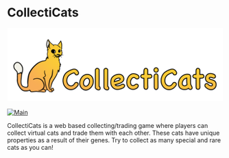 # CollectiCats

![CollectiCats logo](./src/assets/CollectiCats_logo_trans.png)

[![Main](https://github.com/jeffrey-fontys/collecticats-front/actions/workflows/main.yml/badge.svg)](https://github.com/jeffrey-fontys/collecticats-front/actions/workflows/main.yml)

CollectiCats is a web based collecting/trading game where players can collect virtual cats and trade them with each other. These cats have unique properties as a result of their genes. Try to collect as many special and rare cats as you can!
